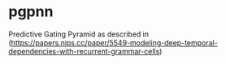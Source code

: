 # pgpnn
Predictive Gating Pyramid as described in (https://papers.nips.cc/paper/5549-modeling-deep-temporal-dependencies-with-recurrent-grammar-cells)
